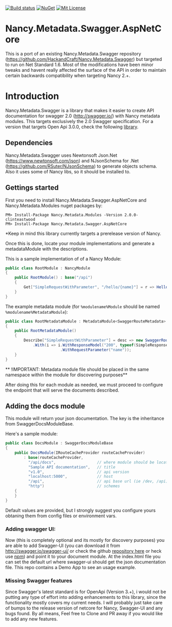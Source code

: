 [![Build status][build-svg]][build] [![NuGet][nuget-svg]][nuget] [![Mit License][mit-img]][mit]

# Nancy.Metadata.Swagger.AspNetCore 
This is a port of an existing Nancy.Metadata.Swagger repository (https://github.com/HackandCraft/Nancy.Metadata.Swagger) but targeted to run on Net Standard 1.6. Most of the modifications have been minor tweaks and havent really affected the surface of the API in order to maintain certain backwards compatibility when targeting Nancy 2.+.

# Introduction

Nancy.Metadata.Swagger is a library that makes it easier to create API documentation for swagger 2.0 (http://swagger.io/) with Nancy metadata modules. This targets exclusively the 2.0 Swagger specification. For a version that targets Open Api 3.0.0, check the following [library](https://github.com/Jaxelr/Nancy.Metadata.OpenApi).

## Dependencies

Nancy.Metadata.Swagger uses Newtonsoft Json.Net (https://www.newtonsoft.com/json) and NJsonSchema for .Net (https://github.com/RSuter/NJsonSchema) to generate objects schema. 
Also it uses some of Nancy libs, so it should be installed to.

## Gettings started

First you need to install Nancy.Metadata.Swagger.AspNetCore and Nancy.Metadata.Modules nuget packages by:

	PM> Install-Package Nancy.Metadata.Modules -Version 2.0.0-clinteastwood 
    PM> Install-Package Nancy.Metadata.Swagger.AspNetCore

*Keep in mind this library currently targets a prerelease version of Nancy. 

Once this is done, locate your module implementations and generate a metadataModule with the descriptions.

This is a sample implementation of of a Nancy Module:

```c#
public class RootModule : NancyModule
{
	public RootModule() : base("/api")
	{
	    Get["SimpleRequestWithParameter", "/hello/{name}"] = r => Hello(r.name);
	}
}
```
The example metadata module (for ``%modulename%Module`` should be named ``%modulename%MetadataModule``):

```c#
public class RootMetadataModule : MetadataModule<SwaggerRouteMetadata>
{
    public RootMetadataModule()
    {
        Describe["SimpleRequestWithParameter"] = desc => new SwaggerRouteMetadata(desc)
            .With(i => i.WithResponseModel("200", typeof(SimpleResponseModel), "Sample response")
                        .WithRequestParameter("name"));
    }
}
```

** !IMPORTANT: Metadata module file should be placed in the same namespace within the module for discovering purposes**

After doing this for each module as needed, we must proceed to configure the endpoint that will serve the documents described. 

## Adding the docs module

This module  will return your json documentation. The key is the inheritance from SwaggerDocsModuleBase.

Here's a sample module:

```c#
public class DocsModule : SwaggerDocsModuleBase
{
    public DocsModule(IRouteCacheProvider routeCacheProvider) 
        : base(routeCacheProvider, 
          "/api/docs", 					// where module should be located
          "Sample API documentation",   // title
          "v1.0", 						// api version
          "localhost:5000",             // host
          "/api", 						// api base url (ie /dev, /api)
          "http")						// schemes
    {
    }
}
```

Default values are provided, but I strongly suggest you configure yours obtaning them from config files or environment vars.

### Adding swagger UI:

Now (this is completely optional and its mostly for discovery purposes) you are able to add Swagger-UI (you can download it from http://swagger.io/swagger-ui/ or check the github [repository here](https://github.com/swagger-api/swagger-ui) or heck use [npm](https://www.npmjs.com/package/swagger-ui)) and point it to your document module. At the index.html file you can set the default url where swagger-ui should get the json documentation file. This repo contains a Demo App to see an usage example.

### Missing Swagger features

Since Swagger's latest standard is for OpenApi (Version 3.+), i would not be putting any type of effort into adding enhancements to this library, since the functionality mostly covers my current needs. I will probably just take care of bumps to the release version of netcore for Nancy, Swagger-UI and any bugs found. By all means, Feel free to Clone and PR away if you would like to add any new features.


[mit-img]: http://img.shields.io/badge/License-MIT-blue.svg
[mit]: https://github.com/Jaxelr/Nancy.Metadata.Swagger.AspNetCore/blob/master/LICENSE
[build]: https://ci.appveyor.com/project/Jaxelr/nancy-metadata-swagger-aspnetcore/branch/master
[build-svg]: https://ci.appveyor.com/api/projects/status/aa0pljkj6db02696/branch/master?svg=true
[nuget]: https://www.nuget.org/packages/Nancy.Metadata.Swagger.AspNetCore
[nuget-svg]: https://img.shields.io/nuget/v/Nancy.Metadata.Swagger.AspNetCore.svg
